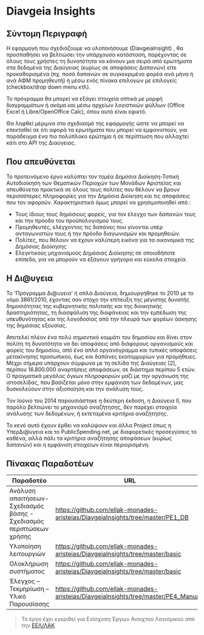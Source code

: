 ﻿# Diavgeia Insights

## Σύντομη Περιγραφή
Η εφαρμογή που σχεδιάζουμε να υλοποιήσουμε (DiavgeiaInsight) , θα προσπαθήσει να βελτιώσει την υπάρχουσα κατάσταση, παρέχοντας σε όλους τους χρήστες τη δυνατότητα να κάνουν μια σειρά από ερωτήματα  στα δεδομένα της Διαύγειας (κυρίως σε αποφάσεις Δαπανών) είτε προκαθορισμένα (πχ. ποσά δαπανών σε συγκεκριμένο φορέα ανά μήνα ή ανά ΑΦΜ προμηθευτή) ή μέσω ενός πίνακα επιλογών με επιλογείς (checkbox/drop down menu κτλ).

Το πρόγραμμα θα μπορεί να εξάγει στοιχεία οπτικά με μορφή διαγραμμάτων ή ακόμα και μέσω αρχείων λογιστικών φύλλων (Office Excel ή Libre/OpenOffice Calc), όπου αυτό είναι εφικτό.

Θα ληφθεί μέριμνα στο σχεδιασμό της εφαρμογής ώστε να μπορεί να επεκταθεί σε ότι αφορά τα ερωτήματα που μπορεί να εμφανιστούν, για παράδειγμα ένα πιο πολύπλοκο ερώτημα ή σε περίπτωση που αλλαχτεί κάτι στο API της Διαύγειας.

## Που απευθύνεται

Το προτεινόμενο έργο καλύπτει τον τομέα Δημόσια Διοίκηση-Τοπική Αυτοδιοίκηση των Θεματικών Περιοχών των Μονάδων Αριστείας και απευθύνεται πρακτικά σε όλους τους πολίτες που θέλουν να βρουν περισσότερες πληροφορίες για την Δημόσια Διοίκηση και τις αποφάσεις που τον αφορούν. 
Χαρακτηριστικά όμως μπορεί να χρησιμοποιηθεί από : 

  * Τους ίδιους τους δημόσιους φορείς, για τον έλεγχο των δαπανών τους και την πρόοδο του προϋπολογισμού τους.
  * Προμηθευτές, ελέγχοντας τις δαπάνες που γίνονται υπέρ ανταγωνιστών τους ή την πρόοδο διαγωνισμών και προμηθειών.
  * Πολίτες, που θέλουν να έχουν καλύτερη εικόνα για τα οικονομικά της Δημόσιας Διοίκησης
  * Ελεγκτικούς μηχανισμούς Δημόσιας Διοίκησης σε οποιοδήποτε επίπεδο, για να μπορούν να εξάγουν γρήγορα και εύκολα στοιχεία.
  
## Η Δι@υγεια

Το 'Πρόγραμμα Δι@υγεια' ή απλά Διαύγεια, δημιουργήθηκε το 2010 με το νόμο 3861/2010, έχοντας σαν στόχο την επίτευξη της μέγιστης δυνατής δημοσιότητας της κυβερνητικής πολιτικής και της διοικητικής δραστηριότητας, τη διασφάλιση της διαφάνειας και την εμπέδωση της υπευθυνότητας και της λογοδοσίας από την πλευρά των φορέων άσκησης της δημόσιας εξουσίας.
 
Αποτελεί πλέον ένα πολύ σημαντικό κομμάτι του δημοσίου και δίνει στον πολίτη τη δυνατότητα να δει  αποφάσεις από διάφορους οργανισμούς και φορείς του δημοσίου, από ένα απλό οργανόγραμμα και τυπικές αποφάσεις μετακίνησης προσωπικού, έως και δαπάνες εκατομμυρίων για προμήθειες. Μέχρι σήμερα υπάρχουν σύμφωνα με τη σελίδα της Διαύγειας [2], περίπου 16.800.000 αναρτήσεις αποφάσεων, σε διάστημα περίπου 5 ετών. Ο πραγματικά μεγάλος όγκων πληροφοριών μαζί με την οργάνωση της ιστοσελίδας, που βασίζεται μόνο στην εμφάνιση των δεδομένων, μας δυσκολεύουν στην αξιοποίηση και την ανάλυση τους.

Τον Ιούνιο του 2014 παρουσιάστηκε η δεύτερη έκδοση, η Διαύγεια ΙΙ, που παρόλο βελτιώνει το μηχανισμό αναζήτησης, δεν παρέχει στοιχεία ανάλυσης των δεδομένων, ή εκτεταμένα κριτήρια αναζήτησης.

Το κενό αυτό έχουν έρθει να καλύψουν και άλλα Project όπως η ΥπερΔι@υγεια και το PublicSpending.net, με διαφορετικές προσεγγίσεις το καθένα, αλλά πάλι τα κριτήρια αναζήτησης αποφάσεων (κυρίως δαπανών) και η εμφάνιση στοιχείων είναι περιορισμένη.

Πίνακας Παραδοτέων
------------------

| **Παραδοτέο**                                                        | **URL**                                                                  |
|----------------------------------------------------------------------|--------------------------------------------------------------------------|
| Ανάλυση απαιτήσεων- Σχεδιασμός βάσης - Σχεδιασμός περιπτώσεων χρήσης | https://github.com/ellak-monades-aristeias/DiavgeiaInsights/tree/master/PE1_DB |
| Υλοποίηση λειτουργιών                                                | https://github.com/ellak-monades-aristeias/DiavgeiaInsights/tree/master/basic |
| Ολοκλήρωση συστήματος                                                | https://github.com/ellak-monades-aristeias/DiavgeiaInsights/tree/master/basic |
| Έλεγχος – Τεκμηρίωση – Υλικό Παρουσίασης                             | https://github.com/ellak-monades-aristeias/DiavgeiaInsights/tree/master/PE4_Manuals |

> Το έργο έχει εγκριθεί για Ενίσχυση Έργων Ανοιχτού Λογισμικού από την [ΕΕΛ/ΛΑΚ](https://ellak.gr/)
